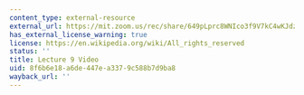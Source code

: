 ```yaml
---
content_type: external-resource
external_url: https://mit.zoom.us/rec/share/649pLprc8WNIco3f9V7kC4wKJdzjeaa80XQb__UKzBt2XiCyIvtsoULwI_jWE4Ae
has_external_license_warning: true
license: https://en.wikipedia.org/wiki/All_rights_reserved
status: ''
title: Lecture 9 Video
uid: 8f6b6e18-a6de-447e-a337-9c588b7d9ba8
wayback_url: ''
---
```

